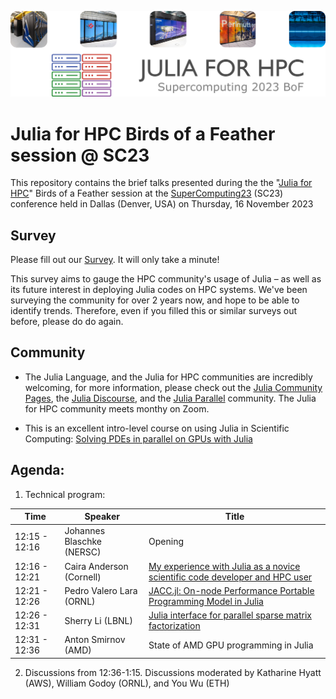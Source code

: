 ![plot](./assets/banner.png)


# Julia for HPC Birds of a Feather session @ SC23

This repository contains the brief talks presented during the the "[Julia for
HPC](https://sc23.supercomputing.org/presentation/?id=bof232&sess=sess366)" Birds of a
Feather session at the
[SuperComputing23](https://sc23.supercomputing.org/)
(SC23) conference held in Dallas (Denver, USA) on Thursday, 16 November 2023

## Survey

Please fill out our [Survey](https://forms.gle/4FZ8cdP9FfKCwLvT9). It will only take a
minute!

This survey aims to gauge the HPC community's usage of Julia – as well as its future
interest in deploying Julia codes on HPC systems. We've been surveying the community for
over 2 years now, and hope to be able to identify trends. Therefore, even if you filled 
this or similar surveys out before, please do do again.

## Community

* The Julia Language, and the Julia for HPC communities are incredibly welcoming, for
more information, please check out the [Julia Community Pages](https://julialang.org/community/),
the [Julia Discourse](https://discourse.julialang.org/),
and the [Julia Parallel](https://juliaparallel.org/) community. The Julia for HPC
community meets monthy on Zoom.

* This is an excellent intro-level course on using Julia in Scientific Computing:
[Solving PDEs in parallel on GPUs with Julia](https://pde-on-gpu.vaw.ethz.ch/)

## Agenda:

1. Technical program:

| Time | Speaker | Title |
| ---- | ------- | ----- |
| 12:15 - 12:16 | Johannes Blaschke (NERSC) | Opening |
| 12:16 - 12:21 | Caira Anderson (Cornell) | [My experience with Julia as a novice scientific code developer and HPC user](Caira.pdf) |
| 12:21 - 12:26 | Pedro Valero Lara (ORNL) | [JACC.jl: On-node Performance Portable Programming Model in Julia](Pedro.pdf) |
| 12:26 - 12:31 | Sherry Li (LBNL) | [Julia interface for parallel sparse matrix factorization](Sherry.pdf) |
| 12:31 - 12:36 | Anton Smirnov (AMD) | State of AMD GPU programming in Julia |

2. Discussions from 12:36-1:15. Discussions moderated by Katharine Hyatt (AWS), William Godoy (ORNL), and You Wu (ETH)
